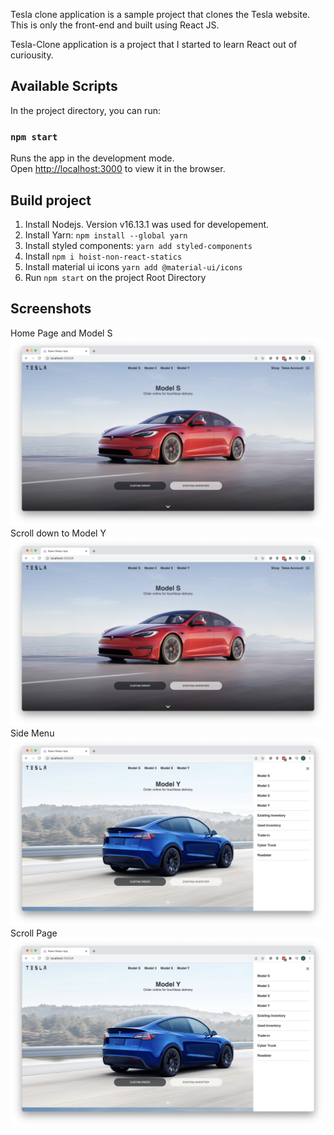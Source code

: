 Tesla clone application is a sample project that clones the Tesla website.
This is only the front-end and built using React JS.

Tesla-Clone application is a project that I started to learn React out of curiousity.

## Available Scripts

In the project directory, you can run:

### `npm start`

Runs the app in the development mode.<br />
Open [http://localhost:3000](http://localhost:3000) to view it in the browser.


## Build project

1. Install Nodejs. Version v16.13.1 was used for developement.
2. Install Yarn: `npm install --global yarn`
3. Install styled components: `yarn add styled-components`
4. Install `npm i hoist-non-react-statics`
5. Install material ui icons `yarn add @material-ui/icons`
6. Run `npm start` on the project Root Directory


## Screenshots
Home Page and Model S ![Alt text](screenshots/ModelS.png?raw=true "Home Page")
Scroll down to Model Y ![Alt text](screenshots/ModelS.png?raw=true "Model Y")
Side Menu ![Alt text](screenshots/Sidemenu.png?raw=true "Side Menu")
Scroll Page ![Alt text](screenshots/Sidemenu.png?raw=true "View scroll page")
